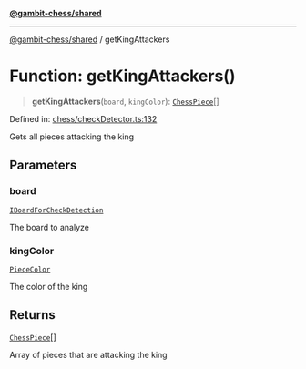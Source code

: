 [**@gambit-chess/shared**](../README.md)

***

[@gambit-chess/shared](../globals.md) / getKingAttackers

# Function: getKingAttackers()

> **getKingAttackers**(`board`, `kingColor`): [`ChessPiece`](../interfaces/ChessPiece.md)[]

Defined in: [chess/checkDetector.ts:132](https://github.com/cango91/gambit-chess/blob/b8ea13e4976c99c29d095eae7bc504b86f9add51/shared/src/chess/checkDetector.ts#L132)

Gets all pieces attacking the king

## Parameters

### board

[`IBoardForCheckDetection`](../interfaces/IBoardForCheckDetection.md)

The board to analyze

### kingColor

[`PieceColor`](../type-aliases/PieceColor.md)

The color of the king

## Returns

[`ChessPiece`](../interfaces/ChessPiece.md)[]

Array of pieces that are attacking the king
